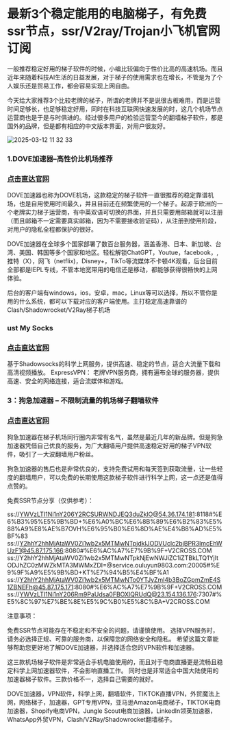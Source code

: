 # 最新3个稳定能用的电脑梯子，有免费ssr节点，ssr/V2ray/Trojan小飞机官网订阅

一般推荐稳定好用的梯子软件的时候，小编比较偏向于性价比高的高速机场。而且近年来随着科技AI生活的日益发展，对于梯子的使用需求也在增长，不管是为了个人娱乐还是贸易工作，都会容易实现上网自由。

今天给大家推荐3个比较老牌的梯子，所谓的老牌并不是说很古板难用，而是运营时间足够长，也足够稳定好用，同时在科技互联网快速发展的时，这几个机场节点运营商也是于是与时俱进的。经过很多用户的检验运营至今的翻墙梯子软件，都是国外的品牌，但是都有相应的中文版本界面，对用户很友好。

![2025-03-12 11 32 33](https://github.com/user-attachments/assets/4e8c8411-0517-402f-bb70-b7822a603c3e)

### 1.DOVE加速器–高性价比机场推荐
### [点击直达官网](https://dove8.cc/a.php?alavBTtF8UB)

DOVE加速器也称为DOVE机场，这款稳定的梯子软件一直很推荐的稳定靠谱机场，也是自用使用时间最久，并且目前还在频繁使用的一个梯子。起源于欧洲的一个老牌实力梯子运营商，有中英双语可切换的界面，并且只需要用邮箱就可以注册（而且邮箱不一定需要真实邮箱，因为不需要接收验证码），从注册到使用阶段，对用户的隐私全程都保护的很好。

DOVE加速器在全球多个国家部署了数百台服务器，涵盖香港、日本、新加坡、台湾、美国、韩国等多个国家和地区。轻松解锁ChatGPT，Youtue，facebook，,推特（X），网飞（netflix)，Disney+，TikTo等流媒体不卡顿4K观看，后台目前全部都是IEPL专线，不管本地宽带用的电信还是移动，都能够获得很畅快的上网体验。

后台的客户端有windows，ios，安卓，mac，Linux等可以选择，所以不管你是用的什么系统，都可以下载对应的客户端使用。主打稳定高速靠谱的Clash/Shadowrocket/V2Ray梯子机场

### ust My Socks
### [点击直达官网](https://dove8.cc/a.php?alavBTtF8UB)

基于Shadowsocks的科学上网服务，提供高速、稳定的节点，适合大流量下载和高清视频播放。
ExpressVPN： 老牌VPN服务商，拥有遍布全球的服务器，提供高速、安全的网络连接，适合流媒体和游戏。

### 3：狗急加速器 – 不限制流量的机场梯子翻墙软件
### [点击直达官网](https://dove8.cc/a.php?alavBTtF8UB)

狗急加速器在梯子机场同行圈内非常有名气，虽然是最近几年的新品牌。但是狗急加速器凭借自己优良的服务，为广大翻墙用户提供高速稳定好用的梯子VPN软件，吸引了一大波翻墙用户粉丝。

狗急加速器的售后也是非常优良的，支持免费试用和每天签到获取流量，让一些轻度的翻墙用户，可以免费的长期使用这款梯子软件进行科学上网，这一点还是值得点赞的。

免费SSR节点分享（仅供参考）：

ss://YWVzLTI1Ni1nY206Y2RCSURWNDJEQ3duZklO@54.36.174.181:8118#%E6%B3%95%E5%9B%BD+%E6%A0%BC%E6%8B%89%E6%B2%83%E5%88%A9%E8%AE%B7OVH%E6%95%B0%E6%8D%AE%E4%B8%AD%E5%BF%83
ss://Y2hhY2hhMjAtaWV0Zi1wb2x5MTMwNTpjdklJODVUclc2bjBPR3lmcEhWUzF1@45.87.175.166:8080#%E6%AC%A7%E7%9B%9F+V2CROSS.COM
ss://Y2hhY2hhMjAtaWV0Zi1wb2x5MTMwNTpkNjEwNWJiZC1iZTBkLTQ1YjItODJhZC0zMWZkMTA3MWMxZDI=@service.ouluyun9803.com:20005#%E9%9F%A9%E5%9B%BD+KT%E7%94%B5%E4%BF%A1
ss://Y2hhY2hhMjAtaWV0Zi1wb2x5MTMwNTo0YTJyZml4b3BoZGpmZmE4S1ZBNEFh@45.87.175.171:8080#%E6%AC%A7%E7%9B%9F+V2CROSS.COM
ss://YWVzLTI1Ni1nY206Rm9PaUdsa0FBOXlQRUdQ@23.154.136.176:7307#%E5%8C%97%E7%BE%8E%E5%9C%B0%E5%8C%BA+V2CROSS.COM

注意事项：

免费SSR节点可能存在不稳定和不安全的问题，请谨慎使用。
选择VPN服务时，请务必选择正规、可靠的服务商，以保障您的网络安全和隐私。
希望这篇文章能够帮助您更好地了解DOVE加速器，并选择适合您的VPN软件和加速器。


这三款机场梯子软件是非常适合手机电脑使用的，而且对于电商直播更是流畅且稳定科学上网加速器软件，不会影响直播工作。 同时也是非常适合中国大陆使用的加速器梯子软件。三款价格不一，选择自己需要的就好。

DOVE加速器，VPN软件，科学上网，翻墙软件，TIKTOK直播VPN，外贸魔法上网，网络梯子，加速器，GPT专用VPN，亚马逊Amazon电商梯子，TIKTOK电商加速器，Shopify电商VPN，Jungle Scout电商加速器，LinkedIn领英加速器，WhatsApp外贸VPN，Clash/V2Ray/Shadowrocket翻墙梯子。




